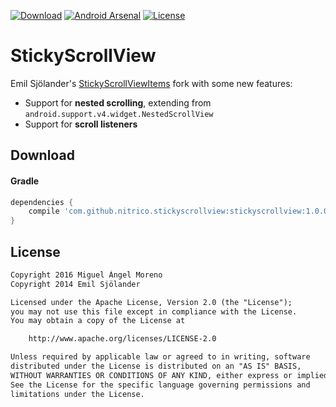 [![Download](https://api.bintray.com/packages/moreno/maven/stickyscrollview/images/download.svg)](https://bintray.com/moreno/maven/stickyscrollview/_latestVersion)
[![Android Arsenal](https://img.shields.io/badge/Android%20Arsenal-StickyScrollView-green.svg?style=true)](https://android-arsenal.com/details/1/3687)
[![License](https://img.shields.io/:License-Apache-orange.svg)](http://www.apache.org/licenses/LICENSE-2.0.html)

# StickyScrollView

Emil Sjölander's [StickyScrollViewItems](https://github.com/emilsjolander/StickyScrollViewItems) fork with some new features:
* Support for **nested scrolling**, extending from `android.support.v4.widget.NestedScrollView`
* Support for **scroll listeners**

## Download

#### Gradle

```gradle
dependencies {
    compile 'com.github.nitrico.stickyscrollview:stickyscrollview:1.0.0'
}
```

## License
```txt
Copyright 2016 Miguel Ángel Moreno
Copyright 2014 Emil Sjölander

Licensed under the Apache License, Version 2.0 (the "License");
you may not use this file except in compliance with the License.
You may obtain a copy of the License at

    http://www.apache.org/licenses/LICENSE-2.0

Unless required by applicable law or agreed to in writing, software
distributed under the License is distributed on an "AS IS" BASIS,
WITHOUT WARRANTIES OR CONDITIONS OF ANY KIND, either express or implied.
See the License for the specific language governing permissions and
limitations under the License.
```
